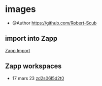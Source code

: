 # images

- @Author https://github.com/Robert-Scub

## import into Zapp

[Zapp Import](https://zapp.run/github/Robert-Scub/formation-flutter/tree/main/demo/images)

## Zapp workspaces

- 17 mars 23 [zd2s06l5d2t0](http://localhost:3000/cours/flutter_layout_col_row/zg2o065bg2p0)

